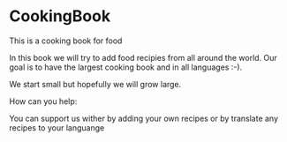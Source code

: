 # CookingBook
This is a cooking book for food

In this book we will try to add food recipies from all around the world. Our goal is to have the largest cooking book and in all languages :-).

We start small but hopefully we will grow large. 


How can you help:

You can support us wither by adding your own recipes or by translate any recipes to your languange



